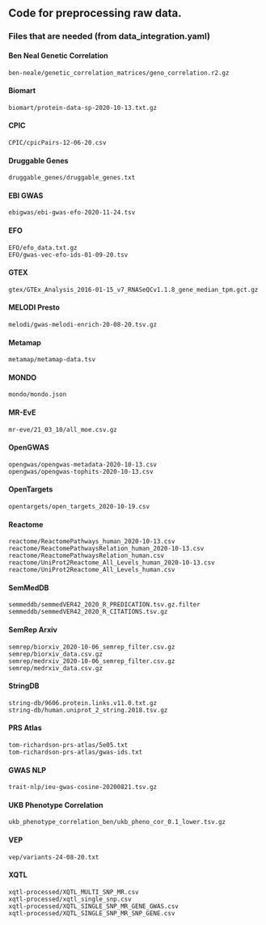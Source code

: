## Code for preprocessing raw data.

### Files that are needed (from data_integration.yaml)

#### Ben Neal Genetic Correlation
`ben-neale/genetic_correlation_matrices/geno_correlation.r2.gz`

#### Biomart
`biomart/protein-data-sp-2020-10-13.txt.gz`

#### CPIC
`CPIC/cpicPairs-12-06-20.csv`

#### Druggable Genes
`druggable_genes/druggable_genes.txt`

#### EBI GWAS  
`ebigwas/ebi-gwas-efo-2020-11-24.tsv`

#### EFO
```
EFO/efo_data.txt.gz  
EFO/gwas-vec-efo-ids-01-09-20.tsv
```

#### GTEX
```
gtex/GTEx_Analysis_2016-01-15_v7_RNASeQCv1.1.8_gene_median_tpm.gct.gz
```

#### MELODI Presto
```
melodi/gwas-melodi-enrich-20-08-20.tsv.gz
```

#### Metamap
```
metamap/metamap-data.tsv
```

#### MONDO
```
mondo/mondo.json
```

#### MR-EvE
```
mr-eve/21_03_10/all_moe.csv.gz
```

#### OpenGWAS
```
opengwas/opengwas-metadata-2020-10-13.csv
opengwas/opengwas-tophits-2020-10-13.csv
```

#### OpenTargets
```
opentargets/open_targets_2020-10-19.csv
```

#### Reactome
```
reactome/ReactomePathways_human_2020-10-13.csv
reactome/ReactomePathwaysRelation_human_2020-10-13.csv
reactome/ReactomePathwaysRelation_human.csv
reactome/UniProt2Reactome_All_Levels_human_2020-10-13.csv
reactome/UniProt2Reactome_All_Levels_human.csv
```

#### SemMedDB
```
semmeddb/semmedVER42_2020_R_PREDICATION.tsv.gz.filter
semmeddb/semmedVER42_2020_R_CITATIONS.tsv.gz
```

#### SemRep Arxiv
```
semrep/biorxiv_2020-10-06_semrep_filter.csv.gz
semrep/biorxiv_data.csv.gz
semrep/medrxiv_2020-10-06_semrep_filter.csv.gz
semrep/medrxiv_data.csv.gz
```

#### StringDB
```
string-db/9606.protein.links.v11.0.txt.gz
string-db/human.uniprot_2_string.2018.tsv.gz
```

#### PRS Atlas
```
tom-richardson-prs-atlas/5e05.txt
tom-richardson-prs-atlas/gwas-ids.txt
```

#### GWAS NLP
```
trait-nlp/ieu-gwas-cosine-20200821.tsv.gz
```

#### UKB Phenotype Correlation
```
ukb_phenotype_correlation_ben/ukb_pheno_cor_0.1_lower.tsv.gz
```

#### VEP
```
vep/variants-24-08-20.txt
```

#### XQTL
```
xqtl-processed/XQTL_MULTI_SNP_MR.csv
xqtl-processed/xqtl_single_snp.csv
xqtl-processed/XQTL_SINGLE_SNP_MR_GENE_GWAS.csv
xqtl-processed/XQTL_SINGLE_SNP_MR_SNP_GENE.csv
```
